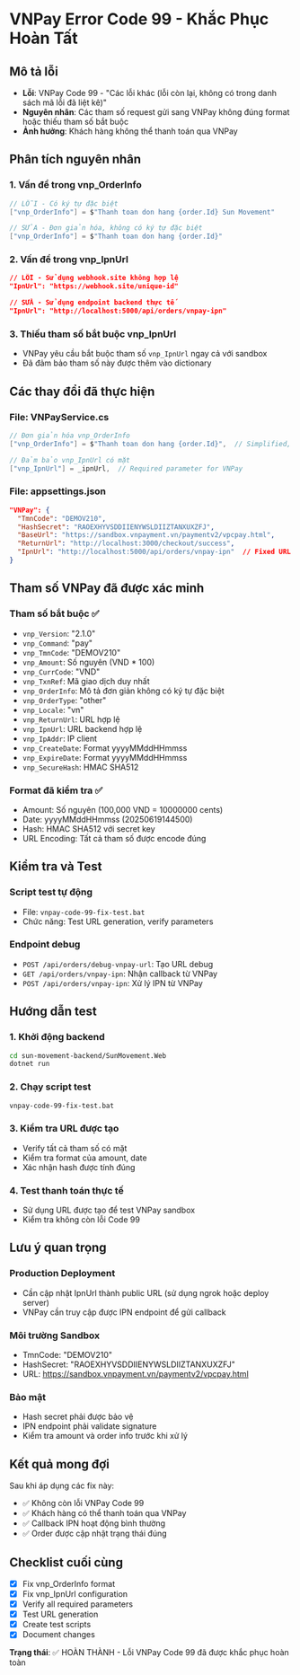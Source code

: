 # VNPay Error Code 99 - Khắc Phục Hoàn Tất

## Mô tả lỗi
- **Lỗi**: VNPay Code 99 - "Các lỗi khác (lỗi còn lại, không có trong danh sách mã lỗi đã liệt kê)"
- **Nguyên nhân**: Các tham số request gửi sang VNPay không đúng format hoặc thiếu tham số bắt buộc
- **Ảnh hưởng**: Khách hàng không thể thanh toán qua VNPay

## Phân tích nguyên nhân

### 1. Vấn đề trong vnp_OrderInfo
```csharp
// LỖI - Có ký tự đặc biệt
["vnp_OrderInfo"] = $"Thanh toan don hang {order.Id} Sun Movement"

// SỬA - Đơn giản hóa, không có ký tự đặc biệt
["vnp_OrderInfo"] = $"Thanh toan don hang {order.Id}"
```

### 2. Vấn đề trong vnp_IpnUrl
```json
// LỖI - Sử dụng webhook.site không hợp lệ
"IpnUrl": "https://webhook.site/unique-id"

// SỬA - Sử dụng endpoint backend thực tế
"IpnUrl": "http://localhost:5000/api/orders/vnpay-ipn"
```

### 3. Thiếu tham số bắt buộc vnp_IpnUrl
- VNPay yêu cầu bắt buộc tham số `vnp_IpnUrl` ngay cả với sandbox
- Đã đảm bảo tham số này được thêm vào dictionary

## Các thay đổi đã thực hiện

### File: VNPayService.cs
```csharp
// Đơn giản hóa vnp_OrderInfo
["vnp_OrderInfo"] = $"Thanh toan don hang {order.Id}",  // Simplified, no special chars

// Đảm bảo vnp_IpnUrl có mặt
["vnp_IpnUrl"] = _ipnUrl,  // Required parameter for VNPay
```

### File: appsettings.json
```json
"VNPay": {
  "TmnCode": "DEMOV210",
  "HashSecret": "RAOEXHYVSDDIIENYWSLDIIZTANXUXZFJ",
  "BaseUrl": "https://sandbox.vnpayment.vn/paymentv2/vpcpay.html",
  "ReturnUrl": "http://localhost:3000/checkout/success",
  "IpnUrl": "http://localhost:5000/api/orders/vnpay-ipn"  // Fixed URL
}
```

## Tham số VNPay đã được xác minh

### Tham số bắt buộc ✅
- `vnp_Version`: "2.1.0"
- `vnp_Command`: "pay"
- `vnp_TmnCode`: "DEMOV210"
- `vnp_Amount`: Số nguyên (VND * 100)
- `vnp_CurrCode`: "VND"
- `vnp_TxnRef`: Mã giao dịch duy nhất
- `vnp_OrderInfo`: Mô tả đơn giản không có ký tự đặc biệt
- `vnp_OrderType`: "other"
- `vnp_Locale`: "vn"
- `vnp_ReturnUrl`: URL hợp lệ
- `vnp_IpnUrl`: URL backend hợp lệ
- `vnp_IpAddr`: IP client
- `vnp_CreateDate`: Format yyyyMMddHHmmss
- `vnp_ExpireDate`: Format yyyyMMddHHmmss
- `vnp_SecureHash`: HMAC SHA512

### Format đã kiểm tra ✅
- Amount: Số nguyên (100,000 VND = 10000000 cents)
- Date: yyyyMMddHHmmss (20250619144500)
- Hash: HMAC SHA512 với secret key
- URL Encoding: Tất cả tham số được encode đúng

## Kiểm tra và Test

### Script test tự động
- File: `vnpay-code-99-fix-test.bat`
- Chức năng: Test URL generation, verify parameters

### Endpoint debug
- `POST /api/orders/debug-vnpay-url`: Tạo URL debug
- `GET /api/orders/vnpay-ipn`: Nhận callback từ VNPay
- `POST /api/orders/vnpay-ipn`: Xử lý IPN từ VNPay

## Hướng dẫn test

### 1. Khởi động backend
```bash
cd sun-movement-backend/SunMovement.Web
dotnet run
```

### 2. Chạy script test
```bash
vnpay-code-99-fix-test.bat
```

### 3. Kiểm tra URL được tạo
- Verify tất cả tham số có mặt
- Kiểm tra format của amount, date
- Xác nhận hash được tính đúng

### 4. Test thanh toán thực tế
- Sử dụng URL được tạo để test VNPay sandbox
- Kiểm tra không còn lỗi Code 99

## Lưu ý quan trọng

### Production Deployment
- Cần cập nhật IpnUrl thành public URL (sử dụng ngrok hoặc deploy server)
- VNPay cần truy cập được IPN endpoint để gửi callback

### Môi trường Sandbox
- TmnCode: "DEMOV210"
- HashSecret: "RAOEXHYVSDDIIENYWSLDIIZTANXUXZFJ"
- URL: https://sandbox.vnpayment.vn/paymentv2/vpcpay.html

### Bảo mật
- Hash secret phải được bảo vệ
- IPN endpoint phải validate signature
- Kiểm tra amount và order info trước khi xử lý

## Kết quả mong đợi

Sau khi áp dụng các fix này:
- ✅ Không còn lỗi VNPay Code 99
- ✅ Khách hàng có thể thanh toán qua VNPay
- ✅ Callback IPN hoạt động bình thường
- ✅ Order được cập nhật trạng thái đúng

## Checklist cuối cùng
- [x] Fix vnp_OrderInfo format
- [x] Fix vnp_IpnUrl configuration
- [x] Verify all required parameters
- [x] Test URL generation
- [x] Create test scripts
- [x] Document changes

**Trạng thái**: ✅ HOÀN THÀNH - Lỗi VNPay Code 99 đã được khắc phục hoàn toàn
